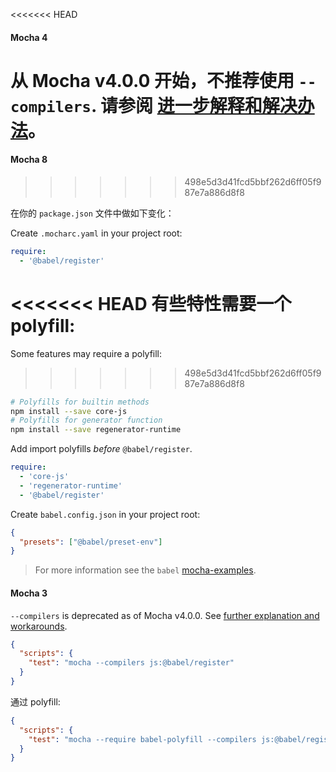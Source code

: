 <<<<<<< HEAD
#### Mocha 4

从 Mocha v4.0.0 开始，不推荐使用 `--compilers`. 请参阅 [进一步解释和解决办法](https://github.com/mochajs/mocha/wiki/compilers-deprecation)。
=======
#### Mocha 8
>>>>>>> 498e5d3d41fcd5bbf262d6ff05f987e7a886d8f8

在你的 `package.json` 文件中做如下变化：

Create `.mocharc.yaml` in your project root:
```yaml
require:
  - '@babel/register'
```

<<<<<<< HEAD
有些特性需要一个 polyfill:
=======
Some features may require a polyfill:
>>>>>>> 498e5d3d41fcd5bbf262d6ff05f987e7a886d8f8

```sh
# Polyfills for builtin methods
npm install --save core-js
# Polyfills for generator function
npm install --save regenerator-runtime
```

Add import polyfills _before_ `@babel/register`.
```yaml
require:
  - 'core-js'
  - 'regenerator-runtime'
  - '@babel/register'
```

Create `babel.config.json` in your project root:
```json
{
  "presets": ["@babel/preset-env"]
}
```

<blockquote class="babel-callout babel-callout-info">
  <p>
    For more information see the <code>babel</code>
    <a href="https://github.com/mochajs/mocha-examples/tree/master/packages/babel">mocha-examples</a>.
  </p>
</blockquote>

#### Mocha 3

`--compilers` is deprecated as of Mocha v4.0.0. See [further explanation and workarounds](https://github.com/mochajs/mocha/wiki/compilers-deprecation).

```json
{
  "scripts": {
    "test": "mocha --compilers js:@babel/register"
  }
}
```

通过 polyfill:

```json
{
  "scripts": {
    "test": "mocha --require babel-polyfill --compilers js:@babel/register"
  }
}
```
